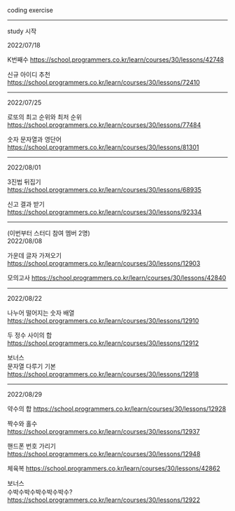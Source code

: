 coding exercise


---
study 시작

2022/07/18

K번째수
https://school.programmers.co.kr/learn/courses/30/lessons/42748

신규 아이디 추천
https://school.programmers.co.kr/learn/courses/30/lessons/72410

---
2022/07/25

로또의 최고 순위와 최저 순위
https://school.programmers.co.kr/learn/courses/30/lessons/77484

숫자 문자열과 영단어
https://school.programmers.co.kr/learn/courses/30/lessons/81301

---
2022/08/01

3진법 뒤집기
https://school.programmers.co.kr/learn/courses/30/lessons/68935

신고 결과 받기
https://school.programmers.co.kr/learn/courses/30/lessons/92334

---
(이번부터 스터디 참여 멤버 2명)  
2022/08/08

가운데 글자 가져오기  
https://school.programmers.co.kr/learn/courses/30/lessons/12903

모의고사
https://school.programmers.co.kr/learn/courses/30/lessons/42840

---
2022/08/22

나누어 떨어지는 숫자 배열
https://school.programmers.co.kr/learn/courses/30/lessons/12910

두 정수 사이의 합
https://school.programmers.co.kr/learn/courses/30/lessons/12912

보너스  
문자열 다루기 기본
https://school.programmers.co.kr/learn/courses/30/lessons/12918

---
2022/08/29

약수의 합
https://school.programmers.co.kr/learn/courses/30/lessons/12928

짝수와 홀수
https://school.programmers.co.kr/learn/courses/30/lessons/12937

핸드폰 번호 가리기
https://school.programmers.co.kr/learn/courses/30/lessons/12948

체육복
https://school.programmers.co.kr/learn/courses/30/lessons/42862

보너스  
수박수박수박수박수박수?
https://school.programmers.co.kr/learn/courses/30/lessons/12922